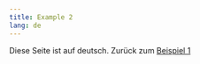 ```yaml
---
title: Example 2
lang: de
---
```


Diese Seite ist auf deutsch.
Zurück zum [Beispiel 1](example-1.html)